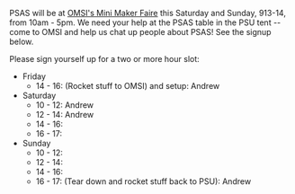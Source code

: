 PSAS will be at [OMSI's Mini Maker Faire](https://www.omsi.edu/maker-faire-pdx) this Saturday and Sunday, 913-14, from 10am - 5pm. We need your help at the PSAS table in the PSU tent -- come to OMSI and help us chat up people about PSAS! See the signup below.




Please sign yourself up for a two or more hour slot:

- Friday
    - 14 - 16: (Rocket stuff to OMSI) and setup: Andrew
- Saturday
    - 10 - 12: Andrew
    - 12 - 14: Andrew
    - 14 - 16:
    - 16 - 17:
- Sunday
    - 10 - 12: 
    - 12 - 14: 
    - 14 - 16:
    - 16 - 17: (Tear down and rocket stuff back to PSU): Andrew

